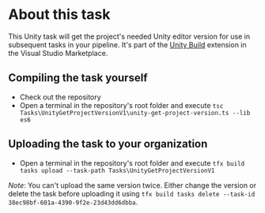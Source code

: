 # About this task

This Unity task will get the project's needed Unity editor version for use in subsequent tasks in your pipeline.
It's part of the [Unity Build](https://marketplace.visualstudio.com/items?itemName=DinomiteStudios.64e90d50-a9c0-11e8-a356-d3eab7857116) extension in the Visual Studio Marketplace.

## Compiling the task yourself

- Check out the repository
- Open a terminal in the repository's root folder and execute `tsc Tasks\UnityGetProjectVersionV1\unity-get-project-version.ts --lib es6`

## Uploading the task to your organization

- Open a terminal in the repository's root folder and execute `tfx build tasks upload --task-path Tasks\UnityGetProjectVersionV1`

*Note*: You can't upload the same version twice. Either change the version or delete the task before uploading it using `tfx build tasks delete --task-id 38ec98bf-601a-4390-9f2e-23d43dd6dbba`.